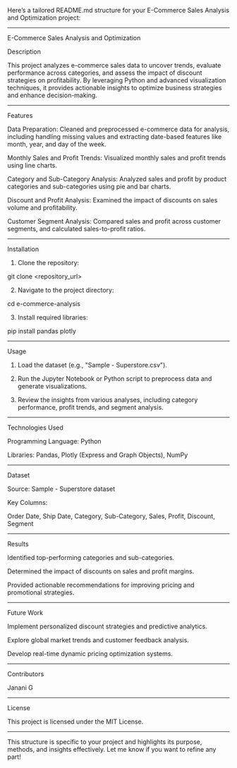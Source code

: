 Here’s a tailored README.md structure for your E-Commerce Sales Analysis and Optimization project:


---

E-Commerce Sales Analysis and Optimization

Description

This project analyzes e-commerce sales data to uncover trends, evaluate performance across categories, and assess the impact of discount strategies on profitability. By leveraging Python and advanced visualization techniques, it provides actionable insights to optimize business strategies and enhance decision-making.


---

Features

Data Preparation: Cleaned and preprocessed e-commerce data for analysis, including handling missing values and extracting date-based features like month, year, and day of the week.

Monthly Sales and Profit Trends: Visualized monthly sales and profit trends using line charts.

Category and Sub-Category Analysis: Analyzed sales and profit by product categories and sub-categories using pie and bar charts.

Discount and Profit Analysis: Examined the impact of discounts on sales volume and profitability.

Customer Segment Analysis: Compared sales and profit across customer segments, and calculated sales-to-profit ratios.



---

Installation

1. Clone the repository:

git clone <repository_url>


2. Navigate to the project directory:

cd e-commerce-analysis


3. Install required libraries:

pip install pandas plotly




---

Usage

1. Load the dataset (e.g., "Sample - Superstore.csv").


2. Run the Jupyter Notebook or Python script to preprocess data and generate visualizations.


3. Review the insights from various analyses, including category performance, profit trends, and segment analysis.




---

Technologies Used

Programming Language: Python

Libraries: Pandas, Plotly (Express and Graph Objects), NumPy



---

Dataset

Source: Sample - Superstore dataset

Key Columns:

Order Date, Ship Date, Category, Sub-Category, Sales, Profit, Discount, Segment




---

Results

Identified top-performing categories and sub-categories.

Determined the impact of discounts on sales and profit margins.

Provided actionable recommendations for improving pricing and promotional strategies.



---

Future Work

Implement personalized discount strategies and predictive analytics.

Explore global market trends and customer feedback analysis.

Develop real-time dynamic pricing optimization systems.



---

Contributors

Janani G 



---

License

This project is licensed under the MIT License.


---

This structure is specific to your project and highlights its purpose, methods, and insights effectively. Let me know if you want to refine any part!


